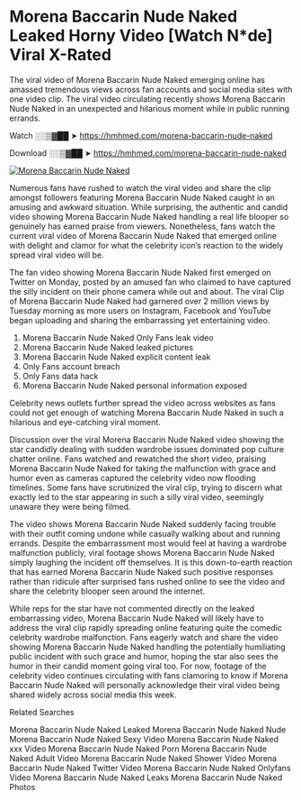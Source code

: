 ﻿# Morena Baccarin Nude Naked Leaked Horny Video [Watch N*de] Viral X-Rated

The viral video of ﻿Morena Baccarin Nude Naked emerging online has amassed tremendous views across fan accounts and social media sites with one video clip. The viral video circulating recently shows ﻿Morena Baccarin Nude Naked in an unexpected and hilarious moment while in public running errands. 

Watch ░░▒▓██ ➤ https://hmhmed.com/morena-baccarin-nude-naked

Download ░░▒▓██ ➤ https://hmhmed.com/morena-baccarin-nude-naked

[![Morena Baccarin Nude Naked](https://i.imgur.com/dJHk4Zq.gif)](https://hmhmed.com/morena-baccarin-nude-naked)

Numerous fans have rushed to watch the viral video and share the clip amongst followers featuring ﻿Morena Baccarin Nude Naked caught in an amusing and awkward situation. While surprising, the authentic and candid video showing ﻿Morena Baccarin Nude Naked handling a real life blooper so genuinely has earned praise from viewers. Nonetheless, fans watch the current viral video of ﻿Morena Baccarin Nude Naked that emerged online with delight and clamor for what the celebrity icon’s reaction to the widely spread viral video will be.

The fan video showing ﻿Morena Baccarin Nude Naked first emerged on Twitter on Monday, posted by an amused fan who claimed to have captured the silly incident on their phone camera while out and about. The viral Clip of ﻿Morena Baccarin Nude Naked had garnered over 2 million views by Tuesday morning as more users on Instagram, Facebook and YouTube began uploading and sharing the embarrassing yet entertaining video. 

1. ﻿Morena Baccarin Nude Naked Only Fans leak video
2. ﻿Morena Baccarin Nude Naked leaked pictures
3. ﻿Morena Baccarin Nude Naked explicit content leak
4. Only Fans account breach
5. Only Fans data hack
6. ﻿Morena Baccarin Nude Naked personal information exposed

Celebrity news outlets further spread the video across websites as fans could not get enough of watching ﻿Morena Baccarin Nude Naked in such a hilarious and eye-catching viral moment. 

Discussion over the viral ﻿Morena Baccarin Nude Naked video showing the star candidly dealing with sudden wardrobe issues dominated pop culture chatter online. Fans watched and rewatched the short video, praising ﻿Morena Baccarin Nude Naked for taking the malfunction with grace and humor even as cameras captured the celebrity video now flooding timelines. Some fans have scrutinized the viral clip, trying to discern what exactly led to the star appearing in such a silly viral video, seemingly unaware they were being filmed.

The video shows ﻿Morena Baccarin Nude Naked suddenly facing trouble with their outfit coming undone while casually walking about and running errands. Despite the embarrassment most would feel at having a wardrobe malfunction publicly, viral footage shows ﻿Morena Baccarin Nude Naked simply laughing the incident off themselves. It is this down-to-earth reaction that has earned ﻿Morena Baccarin Nude Naked such positive responses rather than ridicule after surprised fans rushed online to see the video and share the celebrity blooper seen around the internet.  

While reps for the star have not commented directly on the leaked embarrassing video, ﻿Morena Baccarin Nude Naked will likely have to address the viral clip rapidly spreading online featuring quite the comedic celebrity wardrobe malfunction. Fans eagerly watch and share the video showing ﻿Morena Baccarin Nude Naked handling the potentially humiliating public incident with such grace and humor, hoping the star also sees the humor in their candid moment going viral too. For now, footage of the celebrity video continues circulating with fans clamoring to know if ﻿Morena Baccarin Nude Naked will personally acknowledge their viral video being shared widely across social media this week.

Related Searches

﻿Morena Baccarin Nude Naked Leaked
﻿Morena Baccarin Nude Naked Nude
﻿Morena Baccarin Nude Naked Sexy Video
﻿Morena Baccarin Nude Naked xxx Video
﻿Morena Baccarin Nude Naked Porn
﻿Morena Baccarin Nude Naked Adult Video
﻿Morena Baccarin Nude Naked Shower Video
﻿Morena Baccarin Nude Naked Twitter Video
﻿Morena Baccarin Nude Naked Onlyfans Video
﻿Morena Baccarin Nude Naked Leaks
﻿Morena Baccarin Nude Naked Photos